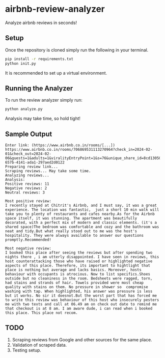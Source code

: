 # airbnb-review-analyzer
Analyze airbnb reviews in seconds!

## Setup
Once the repository is cloned simply run the following in your terminal.
```bash
pip install -r requirements.txt
python init.py
```
It is recommended to set up a virtual environment.

## Running the Analyzer
To run the review analyzer simply run:
```bash
python analyze.py
```
Analysis may take time, so hold tight!

## Sample Output
```
Enter link: (https://www.airbnb.co.in/rooms/[...])
https://www.airbnb.co.in/rooms/706869531113270964?check_in=2024-02-01&check_out=2024-02-06&guests=1&adults=1&viralityEntryPoint=1&s=76&unique_share_id=8cd13050-657b-4141-ada1-297aed2d0122
Preparing review link...
Scraping reviews... May take some time.
Analyzing reviews...
Analysis:
Positive reviews: 11
Negative reviews: 2
Neutral reviews: 3

Most positive review:
I recently stayed at Chitrit's Airbnb, and I must say, it was a great experience. The location was fantastic,  just a short 10 min walk will take you to plenty of restaurants and cafes nearby.As for the Airbnb space itself, it was stunning. The apartment was beautifully decorated, with a perfect mix of modern and classic elements. (it's a shared space)The bedroom was comfortable and cozy and the bathroom was neat and tidy.But what really stood out to me was the host's hospitality. They were always available to answer our questions promptly.Recommended!

Most negative review:
I booked this place after seeing the reviews but after spending two nights there , i am utterly disappointed. I have seen in reviews, this host counterattacking those who have raised or highlighted negative aspects of this place. Therefore, its important to hightlight that place is nothing but average and lacks basics. Moreover, hosts behaviour with occupants is atrocious. Now to list specifics.Shoes outside but no cleaniness in the room. Bedsheets were ragged, torn, had stains and strands of hair. Towels provided were most cheap quality with stains on them. No pressure in shower so  compromise washing with tap. When highlighted, his answer was pressure is less but it works. No sir it doesnot.But the worst part that has forced me to write this review was behaviour of this host who insecurely pesters me with two texts and call at 06.49 am on check out date to remind me that checkout is at 8 am. I am aware dude, i can read when i booked this place. This place not recom.
```

## TODO
1. Scraping reviews from Google and other sources for the same place.
2. Validation of scraped data.
3. Testing setup.
